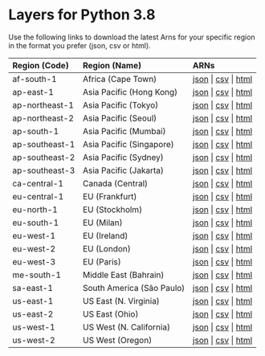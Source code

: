 # Layers for Python 3.8

Use the following links to download the latest Arns for your specific region in the format you prefer (json, csv or html). 

| Region (Code) | Region (Name)| ARNs|
| :------------- |:--------|:--------|
| af-south-1 |Africa (Cape Town)| [json](https://api.klayers.cloud//api/v2/p3.8/layers/latest/af-south-1/json) \| [csv]((https://api.klayers.cloud//api/v2/p3.8/layers/latest/af-south-1/csv)) \| [html]((https://api.klayers.cloud//api/v2/p3.8/layers/latest/af-south-1/html))|
| ap-east-1 | Asia Pacific (Hong Kong)| [json](https://api.klayers.cloud//api/v2/p3.8/layers/latest/ap-east-1/json) \| [csv]((https://api.klayers.cloud//api/v2/p3.8/layers/latest/ap-east-1/csv)) \| [html]((https://api.klayers.cloud//api/v2/p3.8/layers/latest/ap-east-1/html))|
| ap-northeast-1 |Asia Pacific (Tokyo)| [json](https://api.klayers.cloud//api/v2/p3.8/layers/latest/ap-northeast-1/json) \| [csv]((https://api.klayers.cloud//api/v2/p3.8/layers/latest/ap-northeast-1/csv)) \| [html]((https://api.klayers.cloud//api/v2/p3.8/layers/latest/ap-northeast-1/html))|
| ap-northeast-2 |Asia Pacific (Seoul)| [json](https://api.klayers.cloud//api/v2/p3.8/layers/latest/ap-northeast-2/json) \| [csv]((https://api.klayers.cloud//api/v2/p3.8/layers/latest/ap-northeast-2/csv)) \| [html]((https://api.klayers.cloud//api/v2/p3.8/layers/latest/ap-northeast-2/html))|
| ap-south-1 |Asia Pacific (Mumbai)| [json](https://api.klayers.cloud//api/v2/p3.8/layers/latest/ap-south-1/json) \| [csv]((https://api.klayers.cloud//api/v2/p3.8/layers/latest/ap-south-1/csv)) \| [html]((https://api.klayers.cloud//api/v2/p3.8/layers/latest/ap-south-1/html))|
| ap-southeast-1 |Asia Pacific (Singapore)| [json](https://api.klayers.cloud//api/v2/p3.8/layers/latest/ap-southeast-1/json) \| [csv]((https://api.klayers.cloud//api/v2/p3.8/layers/latest/ap-southeast-1/csv)) \| [html]((https://api.klayers.cloud//api/v2/p3.8/layers/latest/ap-southeast-1/html))|
| ap-southeast-2 |Asia Pacific (Sydney)| [json](https://api.klayers.cloud//api/v2/p3.8/layers/latest/ap-southeast-2/json) \| [csv]((https://api.klayers.cloud//api/v2/p3.8/layers/latest/ap-southeast-2/csv)) \| [html]((https://api.klayers.cloud//api/v2/p3.8/layers/latest/ap-southeast-2/html))|
| ap-southeast-3 |Asia Pacific (Jakarta)| [json](https://api.klayers.cloud//api/v2/p3.8/layers/latest/ap-southeast-3/json) \| [csv]((https://api.klayers.cloud//api/v2/p3.8/layers/latest/ap-southeast-3/csv)) \| [html]((https://api.klayers.cloud//api/v2/p3.8/layers/latest/ap-southeast-3/html))|
| ca-central-1 |Canada (Central)| [json](https://api.klayers.cloud//api/v2/p3.8/layers/latest/ca-central-1/json) \| [csv]((https://api.klayers.cloud//api/v2/p3.8/layers/latest/ca-central-1/csv)) \| [html]((https://api.klayers.cloud//api/v2/p3.8/layers/latest/ca-central-1/html))|
| eu-central-1 |EU (Frankfurt)| [json](https://api.klayers.cloud//api/v2/p3.8/layers/latest/eu-central-1/json) \| [csv]((https://api.klayers.cloud//api/v2/p3.8/layers/latest/eu-central-1/csv)) \| [html]((https://api.klayers.cloud//api/v2/p3.8/layers/latest/eu-central-1/html))|
| eu-north-1 |EU (Stockholm)| [json](https://api.klayers.cloud//api/v2/p3.8/layers/latest/eu-north-1/json) \| [csv]((https://api.klayers.cloud//api/v2/p3.8/layers/latest/eu-north-1/csv)) \| [html]((https://api.klayers.cloud//api/v2/p3.8/layers/latest/eu-north-1/html))|
| eu-south-1 |EU (Milan)| [json](https://api.klayers.cloud//api/v2/p3.8/layers/latest/eu-south-1/json) \| [csv]((https://api.klayers.cloud//api/v2/p3.8/layers/latest/eu-south-1/csv)) \| [html]((https://api.klayers.cloud//api/v2/p3.8/layers/latest/eu-south-1/html))|
| eu-west-1 |EU (Ireland)| [json](https://api.klayers.cloud//api/v2/p3.8/layers/latest/eu-west-1/json) \| [csv]((https://api.klayers.cloud//api/v2/p3.8/layers/latest/eu-west-1/csv)) \| [html]((https://api.klayers.cloud//api/v2/p3.8/layers/latest/eu-west-1/html))|
| eu-west-2 |EU (London)| [json](https://api.klayers.cloud//api/v2/p3.8/layers/latest/eu-west-2/json) \| [csv]((https://api.klayers.cloud//api/v2/p3.8/layers/latest/eu-west-2/csv)) \| [html]((https://api.klayers.cloud//api/v2/p3.8/layers/latest/eu-west-2/html))|
| eu-west-3 |EU (Paris)| [json](https://api.klayers.cloud//api/v2/p3.8/layers/latest/eu-west-3/json) \| [csv]((https://api.klayers.cloud//api/v2/p3.8/layers/latest/eu-west-3/csv)) \| [html]((https://api.klayers.cloud//api/v2/p3.8/layers/latest/eu-west-3/html))|
| me-south-1 |Middle East (Bahrain)| [json](https://api.klayers.cloud//api/v2/p3.8/layers/latest/me-south-1/json) \| [csv]((https://api.klayers.cloud//api/v2/p3.8/layers/latest/me-south-1/csv)) \| [html]((https://api.klayers.cloud//api/v2/p3.8/layers/latest/me-south-1/html))|
| sa-east-1 |South America (São Paulo)| [json](https://api.klayers.cloud//api/v2/p3.8/layers/latest/sa-east-1/json) \| [csv]((https://api.klayers.cloud//api/v2/p3.8/layers/latest/sa-east-1/csv)) \| [html]((https://api.klayers.cloud//api/v2/p3.8/layers/latest/sa-east-1/html))|
| us-east-1 |US East (N. Virginia)| [json](https://api.klayers.cloud//api/v2/p3.8/layers/latest/us-east-1/json) \| [csv]((https://api.klayers.cloud//api/v2/p3.8/layers/latest/us-east-1/csv)) \| [html]((https://api.klayers.cloud//api/v2/p3.8/layers/latest/us-east-1/html))|
| us-east-2 |US East (Ohio)| [json](https://api.klayers.cloud//api/v2/p3.8/layers/latest/us-east-2/json) \| [csv]((https://api.klayers.cloud//api/v2/p3.8/layers/latest/us-east-2/csv)) \| [html]((https://api.klayers.cloud//api/v2/p3.8/layers/latest/us-east-2/html))|
| us-west-1 |US West (N. California)| [json](https://api.klayers.cloud//api/v2/p3.8/layers/latest/us-west-1/json) \| [csv]((https://api.klayers.cloud//api/v2/p3.8/layers/latest/us-west-1/csv)) \| [html]((https://api.klayers.cloud//api/v2/p3.8/layers/latest/us-west-1/html))|
| us-west-2 |US West (Oregon)| [json](https://api.klayers.cloud//api/v2/p3.8/layers/latest/us-west-2/json) \| [csv]((https://api.klayers.cloud//api/v2/p3.8/layers/latest/us-west-2/csv)) \| [html]((https://api.klayers.cloud//api/v2/p3.8/layers/latest/us-west-2/html))|